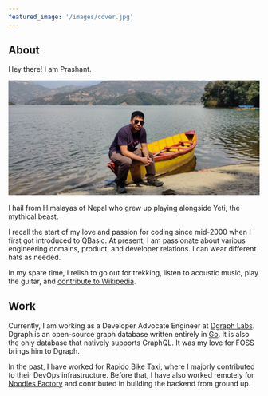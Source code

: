 ```yaml
---
featured_image: '/images/cover.jpg'
---
```


## About

Hey there! I am Prashant.

![Prashant's Photo](/images/website.jpg)

I hail from Himalayas of Nepal who grew up playing alongside Yeti,
the mythical beast.

I recall the start of my love and passion for coding since mid-2000 when
I first got introduced to QBasic. At present, I am passionate about various engineering domains,
product, and developer relations. I can wear different hats as needed.

In my spare time, I relish to go out for trekking, listen to acoustic music, play the guitar, and
[contribute to Wikipedia](https://en.wikipedia.org/wiki/User:coolboi567).

## Work

Currently, I am working as a Developer Advocate Engineer at [Dgraph Labs](https://dgraph.io/).
Dgraph is an open-source graph database written entirely in [Go](https://golang.org/). It is also
the only database that natively supports GraphQL. It was my love for FOSS brings him to Dgraph.

In the past, I have worked for [Rapido Bike Taxi](http://rapido.bike/), where I
majorly contributed to their DevOps infrastructure. Before that, I have also worked
remotely for [Noodles Factory](https://www.noodlefactory.ai/) and contributed in
building the backend from ground up.
